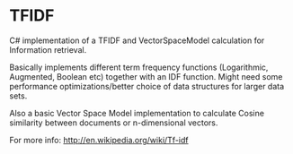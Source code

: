 TFIDF
=====

C# implementation of a TFIDF and VectorSpaceModel calculation for Information retrieval. 

Basically implements different term frequency functions (Logarithmic, Augmented, Boolean etc) together with an IDF function. Might need some performance optimizations/better choice of data structures for larger data sets.

Also a basic Vector Space Model implementation to calculate Cosine similarity between documents or n-dimensional vectors.

For more info: http://en.wikipedia.org/wiki/Tf-idf
